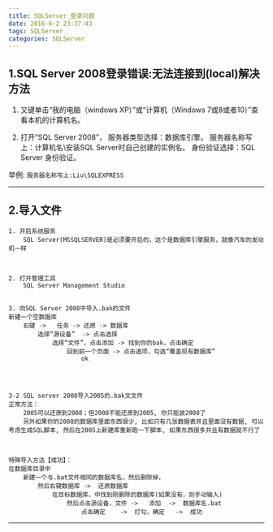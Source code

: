 ```yaml
---
title: SQLServer_登录问题
date: 2016-6-2 23:37:43
tags: SQLServer
categories: SQLServer
---
```


1.SQL Server 2008登录错误:无法连接到(local)解决方法
-------------------
1. 又键单击“我的电脑（windows XP）”或“计算机（Windows 7或8或者10）”查看本机的计算机名。

2. 打开“SQL Server 2008”，
	服务器类型选择：数据库引擎。
	服务器名称写上：计算机名\安装SQL Server时自己创建的实例名。
	身份验证选择：SQL Server 身份验证。


举例:
`服务器名称写上:Liu\SQLEXPRESS`


---


2.导入文件
-------------------------
```
1. 开启系统服务
	SQL Server(MSSQLSERVER)是必须要开启的，这个是数据库引擎服务，就像汽车的发动机一样



2. 打开管理工具
	SQL Server Management Studio


3. 向SQL Server 2008中导入.bak的文件
新建一个空数据库
	右键 ->	任务 -> 还原 -> 数据库
		选择“源设备”  -> 点击选择
			选择“文件”，点击添加 -> 找到你的bak，点击确定
				回到前一个页面 -> 点击选项，勾选“覆盖现有数据库”
					ok




3-2 SQL server 2008导入2005的.bak文文件
正常方法：
	2005可以还原到2008；但2008不能还原到2005, 你只能装2008了
	另外如果你的2008的数据库里面东西很少, 比如只有几张数据表并且里面没有数据, 可以考虑生成SQL脚本, 然后在2005上新建库重新跑一下脚本, 如果东西很多并且有数据就不行了



特殊导入方法【成功】：
在数据库目录中
	新建一个与.bat文件相同的数据库名，然后删除掉，
		然后右键数据库	->	还原数据库
			在目标数据库，中找到刚删除的数据库(如果没有，则手动输入)
				然后点击源设备，文件 ->	添加	->	数据库名.bat
					点击确定	->	打勾，确定	->	成功
```

---